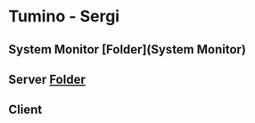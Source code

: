 # Tumino - Sergi

## System Monitor [Folder](System Monitor)

## Server [Folder](Server)

## Client
